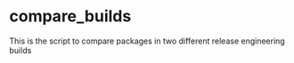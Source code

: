 # compare_builds
This is the script to compare packages in two different release engineering builds
